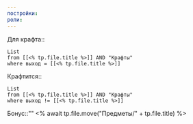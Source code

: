 ```yaml
---
постройки: 
роли:
---
```

Для крафта::
```dataview
List
from [[<% tp.file.title %>]] AND "Крафты"
where выход = [[<% tp.file.title %>]] 
```
Крафтится::
```dataview
List
from [[<% tp.file.title %>]] AND "Крафты"
where выход != [[<% tp.file.title %>]]
```
Бонус::""
<% await tp.file.move("Предметы/" + tp.file.title) %>